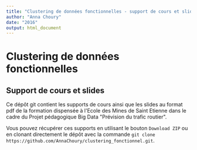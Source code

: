 ```yaml
---
title: "Clustering de données fonctionnelles - support de cours et slides"
author: "Anna Choury"
date: "2016"
output: html_document
---
```

# Clustering de données fonctionnelles 
## Support de cours et slides

Ce dépôt git contient les supports de cours ainsi que les slides au format pdf de la formation dispensée à l'Ecole des Mines de Saint Etienne dans le cadre du Projet pédagogique Big Data "Prévision du trafic routier".

Vous pouvez récupérer ces supports en utilisant le bouton `Download ZIP` ou en clonant directement le dépôt avec la commande `git clone https://github.com/AnnaChoury/clustering_fonctionnel.git`.
